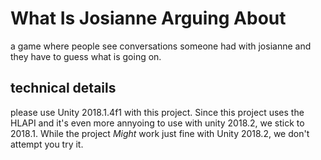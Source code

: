 # What Is Josianne Arguing About
a game where people see conversations someone had with josianne and they have to guess what is going on.
## technical details
please use Unity 2018.1.4f1 with this project. Since this project uses the HLAPI and it's even more annyoing to use with unity 2018.2, we stick to 2018.1. While the project *Might* work just fine with Unity 2018.2, we don't attempt you try it.
